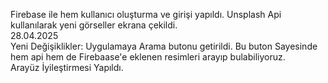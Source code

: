 Firebase ile hem kullanıcı oluşturma ve girişi yapıldı. Unsplash Api kullanılarak yeni görseller ekrana çekildi.
<br>
28.04.2025
<br>
Yeni Değişiklikler: Uygulamaya Arama butonu getirildi. Bu buton Sayesinde hem api hem de Firebaase'e eklenen resimleri arayıp bulabiliyoruz.
<br>
Arayüz İyileştirmesi Yapıldı.
